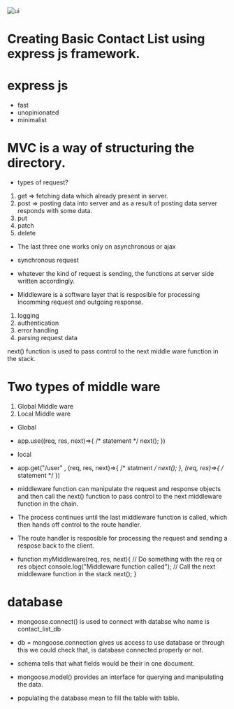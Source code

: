 ![ui](https://user-images.githubusercontent.com/127538327/236254959-96e1cfad-6648-4d6e-9f86-633b0d35acff.png)

# Creating Basic Contact List using express js framework.

# express js
- fast
- unopinionated
- minimalist

# MVC is a way of structuring the directory.

- types of request?
1. get => fetching data which already present in server.
2. post => posting data into server and as a result of posting data server responds with some data.
3. put 
4. patch 
5. delete
- The last three one works only on asynchronous or ajax
- synchronous request


- whatever the kind of request is sending, the functions at server side written accordingly.


- Middleware is a software layer that is resposible for processing incomming request and outgoing response.

1. logging
2. authentication
3. error handling
4. parsing request data

next() function is used to pass control to the next middle ware function in the stack.

# Two types of middle ware
1. Global Middle ware
2. Local Middle ware

- Global 
- app.use((req, res, next)=>{
    /* statement */
    next();
})

- local
- app.get("/user" , (req, res, next)=>{
    /* statment */
    next();
}, (req, res)=>{
    /* statement */
})

- middleware function can manipulate the request and response objects and then call the next() function to pass control to the next middleware function in the chain.

- The process continues until the last middleware function is called, which then hands off control to the route handler. 

- The route handler is resposible for processing the request and sending a respose back to the client.


- function myMiddleware(req, res, next){
    // Do something with the req or res object
    console.log("Middleware function called");
    // Call the next middleware function in the stack
    next();
}



# database

- mongoose.connect() is used to connect with databse who name is contact_list_db

- db = mongoose.connection gives us access to use database or through this we could check that, is database connected properly or not.


- schema tells that what fields would be their in one document.

- mongoose.model() provides an interface for querying and manipulating the data.

- populating the database mean to fill the table with table.


